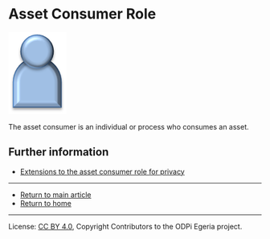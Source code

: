 <!-- SPDX-License-Identifier: CC-BY-4.0 -->
<!-- Copyright Contributors to the ODPi Egeria project. -->

# Asset Consumer Role

![Icon](asset-consumer-role.png)

The asset consumer is an individual or process who consumes an asset.


## Further information

* [Extensions to the asset consumer role for privacy](../../data-privacy-pack/role-extensions-for-privacy.md)

----
* [Return to main article](.)
* [Return to home](..)

----
License: [CC BY 4.0](https://creativecommons.org/licenses/by/4.0/),
Copyright Contributors to the ODPi Egeria project.